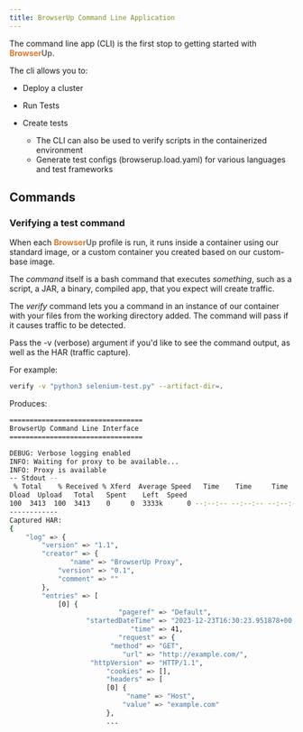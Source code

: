 ```yaml
---
title: BrowserUp Command Line Application
---
```


The command line app (CLI) is the first stop to getting started with <span style="font-weight: bold; color: #de792b;">Browser</span><span style="font-weight: bold; color: #6e6e6e;">Up</span>.

The cli allows you to:
* Deploy a cluster
* Run Tests

* Create tests
  - The CLI can also be used to verify scripts in the containerized environment
  - Generate test configs (browserup.load.yaml) for various languages and test frameworks

## Commands

### Verifying a test command

When each <span style="font-weight: bold; color: #de792b;">Browser</span><span style="font-weight: bold; color: #6e6e6e;">Up</span> profile is run, it runs inside a container using our
standard image, or a custom container you created based on our custom-base image.

The *command* itself is a bash command that executes _something_, such as
a script, a JAR, a binary, compiled app, that you expect will create traffic.

The *verify* command lets you a command in an instance of our container
with your files from the working directory added.
The command will pass if it causes traffic to be detected.

Pass the -v (verbose) argument if you'd like to see the command output, as well as
the HAR (traffic capture).

For example:

```bash
verify -v "python3 selenium-test.py" --artifact-dir=.
```
Produces:

```bash
=================================
BrowserUp Command Line Interface
=================================

DEBUG: Verbose logging enabled
INFO: Waiting for proxy to be available...
INFO: Proxy is available
-- Stdout --
 % Total    % Received % Xferd  Average Speed   Time    Time     Time  Current
Dload  Upload   Total   Spent    Left  Speed
100  3413  100  3413    0     0  3333k      0 --:--:-- --:--:-- --:--:-- 3333k
------------
Captured HAR:
{
    "log" => {
        "version" => "1.1",
        "creator" => {
               "name" => "BrowserUp Proxy",
            "version" => "0.1",
            "comment" => ""
        },
        "entries" => [
            [0] {
                           "pageref" => "Default",
                   "startedDateTime" => "2023-12-23T16:30:23.951878+00:00",
                              "time" => 41,
                           "request" => {
                         "method" => "GET",
                            "url" => "http://example.com/",
                    "httpVersion" => "HTTP/1.1",
                        "cookies" => [],
                        "headers" => [
                        [0] {
                             "name" => "Host",
                            "value" => "example.com"
                        },
                        ...
```
